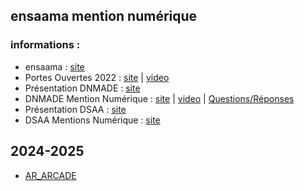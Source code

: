 ## ensaama mention numérique

### informations :
* ensaama : [site](https://ensaama.net/site/) 
* Portes Ouvertes 2022 : [site](https://ensaama.net/site/home/actualites/agenda/journees-portes-ouvertes) | [video](https://portes-ouvertes.ensaama.net/) 
* Présentation DNMADE : [site](https://www.ensaama.net/site/home/formations/dnmade/dnmade-informations-pratiques)
* DNMADE Mention Numérique : [site](https://www.ensaama.net/site/home/formations/dnmade/numerique-expriences-narratives-et-interactives) | [video](https://www.youtube.com/watch?v=7oJEC-RMNos&list=PLcf77AemjzjpERh3W_uPope9fkBRatZjE) | [Questions/Réponses](https://www.01net.com/astuces/comment-telecharger-une-video-facebook-2052163.html) 
* Présentation DSAA : [site](https://www.ensaama.net/site/home/formations/dsaa)
* DSAA Mentions Numérique : [site](https://www.ensaama.net/site/home/formations/dsaa/design-numerique)

## 2024-2025
* [AR_ARCADE](./2025/AR_ARCADE/3_aframe_ar/README.md)

<!-- 
## 2020-2021
* [DNMADE3](./2021/dnmade3/)
* [DNMADE2](./2021/dnmade2/)
* [DNMADE1](./2021/dnmade1/)

## 2021-2022
* [DSAA2](./2022/dsaa2/)
* [DSAA1](./2022/dsaa1/)
* [DNMADE2](./2022/dnmade2/)
* [DNMADE1](./2022/dnmade1/)
 -->

